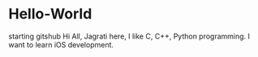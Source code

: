 # Hello-World
starting gitshub
Hi All,
Jagrati here, I like C, C++, Python programming. I want to learn iOS development.
